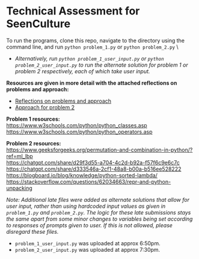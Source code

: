 # Technical Assessment for SeenCulture


To run the programs, clone this repo, navigate to the directory using the command line, and run `python problem_1.py` or `python problem_2.py` \

- _Alternatively, run `python problem_1_user_input.py` or `python problem_2_user_input.py` to run the alternate solution for problem 1 or problem 2 respectively, each of which take user input._

__Resources are given in more detail with the attached reflections on problems and approach:__ 
- [Reflections on problems and approach](reflection_on_problems_and_approach.pdf) 
- [Approach for problem 2](approach_problem_2.pdf)


__Problem 1 resources:__ \
https://www.w3schools.com/python/python_classes.asp \
https://www.w3schools.com/python/python_operators.asp 

__Problem 2 resources:__ \
https://www.geeksforgeeks.org/permutation-and-combination-in-python/?ref=ml_lbp \
https://chatgpt.com/share/d29f3d55-a704-4c2d-b92a-f57f6c9e6c7c \
https://chatgpt.com/share/d333546a-2cf1-48a8-b00a-b516ee528222 \
https://blogboard.io/blog/knowledge/python-sorted-lambda/ \
https://stackoverflow.com/questions/62034663/repr-and-python-unpacking 

_Note: Additional late files were added as alternate solutions that allow for user input, rather than using hardcoded input values as given in `problem_1.py` and `problem_2.py`. The logic for these late submissions stays the same apart from some minor changes to variables being set according to responses of prompts given to user. If this is not allowed, please disregard these files._

- `problem_1_user_input.py` was uploaded at approx 6:50pm. 
- `problem_2_user_input.py` was uploaded at approx 7:30pm.
